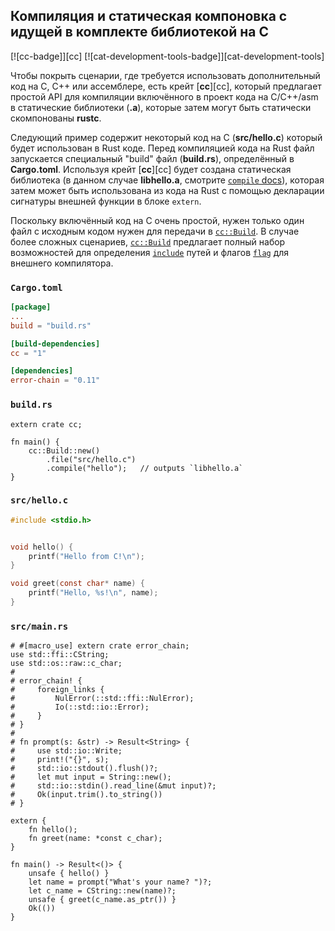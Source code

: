 ## Компиляция и статическая компоновка с идущей в комплекте библиотекой на C

[![cc-badge]][cc] [![cat-development-tools-badge]][cat-development-tools]

Чтобы покрыть сценарии, где требуется использовать дополнительный код на C, C++ или ассемблере, 
есть крейт [**cc**][cc], который предлагает простой API для компиляции включённого в проект кода 
на C/C++/asm в статические библиотеки (**.a**), которые затем могут быть статически скомпонованы **rustc**.

Следующий пример содержит некоторый код на C (**src/hello.c**) который будет использован в Rust 
коде. Перед компиляцией кода на Rust файл запускается специальный "build" файл (**build.rs**), 
определённый в **Cargo.toml**. Используя крейт [**cc**][cc] будет создана статическая библиотека 
(в данном случае **libhello.a**, смотрите [`compile` docs][cc-build-compile]), которая затем может быть использована из кода на Rust с помощью декларации сигнатуры внешней функции в блоке `extern`.

Поскольку включённый код на C очень простой, нужен только один файл с исходным кодом нужен для 
передачи в [`cc::Build`][cc-build]. В случае более сложных сценариев, [`cc::Build`][cc-build] предлагает 
полный набор возможностей для определения [`include`][cc-build-include] 
 путей и флагов [`flag`][cc-build-flag] для внешнего компилятора.

### `Cargo.toml`

```toml
[package]
...
build = "build.rs"

[build-dependencies]
cc = "1"

[dependencies]
error-chain = "0.11"
```

### `build.rs`

```rust,no_run
extern crate cc;

fn main() {
    cc::Build::new()
        .file("src/hello.c")
        .compile("hello");   // outputs `libhello.a`
}
```

### `src/hello.c`

```c
#include <stdio.h>


void hello() {
    printf("Hello from C!\n");
}

void greet(const char* name) {
    printf("Hello, %s!\n", name);
}
```

### `src/main.rs`

```rust,ignore
# #[macro_use] extern crate error_chain;
use std::ffi::CString;
use std::os::raw::c_char;
#
# error_chain! {
#     foreign_links {
#         NulError(::std::ffi::NulError);
#         Io(::std::io::Error);
#     }
# }
#
# fn prompt(s: &str) -> Result<String> {
#     use std::io::Write;
#     print!("{}", s);
#     std::io::stdout().flush()?;
#     let mut input = String::new();
#     std::io::stdin().read_line(&mut input)?;
#     Ok(input.trim().to_string())
# }

extern {
    fn hello();
    fn greet(name: *const c_char);
}

fn main() -> Result<()> {
    unsafe { hello() }
    let name = prompt("What's your name? ")?;
    let c_name = CString::new(name)?;
    unsafe { greet(c_name.as_ptr()) }
    Ok(())
}
```

[`cc::Build::define`]: https://docs.rs/cc/*/cc/struct.Build.html#method.define
[`Option`]: https://doc.rust-lang.org/std/option/enum.Option.html
[cc-build-compile]: https://docs.rs/cc/*/cc/struct.Build.html#method.compile
[cc-build-cpp]: https://docs.rs/cc/*/cc/struct.Build.html#method.cpp
[cc-build-flag]: https://docs.rs/cc/*/cc/struct.Build.html#method.flag
[cc-build-include]: https://docs.rs/cc/*/cc/struct.Build.html#method.include
[cc-build]: https://docs.rs/cc/*/cc/struct.Build.html
